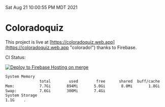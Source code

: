 Sat Aug 21 10:00:55 PM MDT 2021

# Coloradoquiz


This project is live at [https://coloradoquiz.web.app](https://coloradoquiz.web.app "colorado!") thanks to Firebase.

CI Status: 

[![Deploy to Firebase Hosting on merge](https://github.com/teamkushal/coloradoquiz/actions/workflows/firebase-hosting-merge.yml/badge.svg)](https://github.com/teamkushal/coloradoquiz/actions/workflows/firebase-hosting-merge.yml)

```bash
System Memory
               total        used        free      shared  buff/cache   available
Mem:           7.7Gi       894Mi       5.0Gi       8.0Mi       1.8Gi       6.5Gi
Swap:          7.6Gi       300Mi       7.4Gi
System Storage
1.1G	.
```
